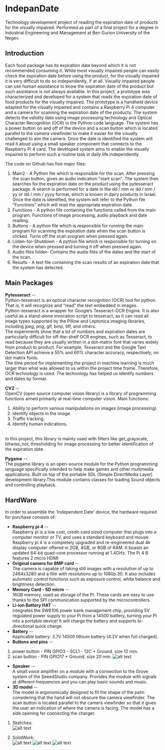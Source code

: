 # IndepanDate


Technology development project of reading the expiration date of products for the visually impaired. Performed as part of a final project for a degree in Industrial Engineering and Management at Ben Gurion University of the Negev.     

## Introduction

Each food package has its expiration date beyond which it is not recommended consuming it. While most visually impaired people can easily check the expiration date before using the product, for the visually impaired it is very difficult to do so independently, if at all. Visually impaired people can use human assistance to know the expiration date of the product but such assistance is not always available.
In this project, a prototype was characterized and developed for a system that reads the expiration date of food products for the visually impaired. The prototype is a handheld device adapted for the visually impaired and contains a Raspberry Pi 4 computer and a camera for scanning the expiration date of the products. The system detects the validity date using image processing technology and Optical Character Recognition (OCR) in the Python code language. The system has a power button on and off of the device and a scan button which is located parallel to the camera viewfinder to make it easier for the visually challenged to aim the camera. Once the date is identified the system will read it aloud using a small speaker component that connects to the Raspberry Pi 4 card. The developed system aims to enable the visually impaired to perform such a routine task in daily life independently.

The code on Github has five major files:

1. Main2 - A Python file which is responsible for the scan. After pressing the scan button, gives an audio indication "start scan". The system then searches for the expiration date on the product using the pytesseract package. A search is performed for a date in the dd / mm or dd / mm / yy or dd / mm / yyyy format, which is known in dairy products in Israel. Once the date is identified, the system will refer to the Python file "Functions" which will read the appropriate expiration date.
2. Functions - A python file containing the functions called from the main program. Functions of image processing, audio playback and date reading.
3. Buttons - A python file which is responsible for running the main program for scanning the expiration date when the scan button is clicked. Turns off the scan program when pressed again.
4. Listen-for-Shutdown - A python file which is responsible for turning on the device when pressed and turning it off when pressed again.
5. Audio files folder- Contains the audio files of the dates and the start of the scan.
6. Results - A text file containing the scan results of an expiration date that the system has detected. 



## Main Packages

**Pytesseract** -- <br>
Python-tesseract is an optical character recognition (OCR) tool for python. That is, it will recognize and “read” the text embedded in images.
<br>
Python-tesseract is a wrapper for Google’s Tesseract-OCR Engine. It is also useful as a stand-alone invocation script to tesseract, as it can read all image types supported by the Pillow and Leptonica imaging libraries, including jpeg, png, gif, bmp, tiff, and others.
<br>
The experiments show that a lot of numbers and expiration dates are particularly difficult for off-the-shelf OCR engines, such as Tesseract, to read because they are usually written in a dot-matrix font that varies widely from product to product. For example, Tesseract and the Google Text Detection API achieve a 55% and 60% character accuracy, respectively, on dot matrix fonts.
<br>
The time period for implementing the project in machine learning is much larger than what was allowed to us within the project time frame. Therefore, OCR technology is used. The technology has helped us identify numbers and dates by format.

**CV2** -- <br>
OpenCV (open source computer vision library) is a library of programming functions aimed primarily at real-time computer vision. Main functions:
1. Ability to perform various manipulations on images (image processing).
2. Identify objects in the image.
3. Traffic tracking.
4. Identify human indications.
<br>
In this project, this library is mainly used with filters like get_grayscale, bitwise_not, thresholding for image processing for better identification of the expiration date.

**Pygame** -- <br>
The pygame library is an open-source module for the Python programming language specifically intended to help make games and other multimedia applications. Built on top of the portable SDL (Simple DirectMedia Layer) development library.This module contains classes for loading Sound objects and controlling playback.

## HardWare

In order to assemble the 'Independent.Date' device, the hardware required for purchase consists of:

* **Raspberry pi 4** --<br>
Raspberry pi is a low cost, credit-card sized computer that plugs into a computer monitor or TV, and uses a standard keyboard and mouse. Raspberry pi 4 is a completely upgraded and re-engineered dual 4k display computer offered in 2GB, 4GB, or 8GB of RAM. It boasts an updated 64-bit quad-core processor running at 1.4GHz. The Pi 4 B features 2 micro HDMI 
* **Original camera for 8MP card** -- <br>
The camera is capable of taking still images with a resolution of up to 2464x3280 and a film with resolutions up to 1080p.30. It also includes automatic control functions such as exposure control, white balance and brightness detection.
* **Memory Card - SD micro** --<br>
16GB memory, used as storage of the PI. These cards are easy to use thanks to the SPI communication supported by the microcontrollers.
* **Li-ion Battery HAT** -- <br>
integrates the SW6106 power bank management chip, providing 5V regulated power supply to your Pi from a 14500 battery, turning your Pi into a portable device! It will charge the battery and supports bi-directional quick charge.
* **Battery** -- <br>
Applicable battery: 3.7V 14500 lithium battery (4.2V when full charged).
* **Buttons and pins** --<br>
1. power button - PIN GPIO3 - SCL1 - 12C + Ground. size 12 mm.
2. scan button - PIN GPIO17 + Ground. size 20 mm.
![alt text](https://i.ibb.co/McQGrHj/PINS.jpg)
* **Speaker** -- <br>
A small voice amplifier on a module with a connection to the Grove system of the SeeedStudio company.
Provides the module with signals at different frequencies and you can play basic sounds and music.
* **3D model** -- <br> 
The model is ergonomically designed to fit the shape of the palm considering that the hand will not obscure the camera viewfinder. The scan button is located parallel to the camera viewfinder so that it gives the user an indication of where the camera is facing. The model has a side opening for connecting the charger.
1. Sketches: <br>
![alt text](https://i.ibb.co/Gc2XyZC/image.png)

2. SolidWork: <br>
![alt text](https://i.ibb.co/BCc5RRB/PHOTO-2022-06-10-13-45-01.jpg)
![alt text](https://i.ibb.co/smZkF0z/PHOTO-2022-06-10-13-45-02.jpg)
![alt text](https://i.ibb.co/ysH3v08/PHOTO-2022-06-10-13-45-02-1.jpg)
